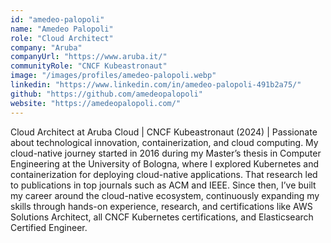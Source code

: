 ```yaml
---
id: "amedeo-palopoli"
name: "Amedeo Palopoli"
role: "Cloud Architect"
company: "Aruba"
companyUrl: "https://www.aruba.it/"
communityRole: "CNCF Kubeastronaut"
image: "/images/profiles/amedeo-palopoli.webp"
linkedin: "https://www.linkedin.com/in/amedeo-palopoli-491b2a75/"
github: "https://github.com/amedeopalopoli"
website: "https://amedeopalopoli.com/"
---
```


Cloud Architect at Aruba Cloud | CNCF Kubeastronaut (2024) | Passionate about technological innovation, containerization, and cloud computing.
My cloud-native journey started in 2016 during my Master’s thesis in Computer Engineering at the University of Bologna, where I explored Kubernetes and containerization for deploying cloud-native applications. That research led to publications in top journals such as ACM and IEEE.
Since then, I’ve built my career around the cloud-native ecosystem, continuously expanding my skills through hands-on experience, research, and certifications like AWS Solutions Architect, all CNCF Kubernetes certifications, and Elasticsearch Certified Engineer.